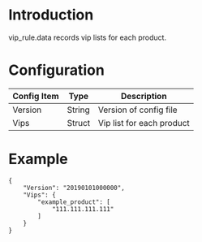 # Introduction

vip_rule.data records vip lists for each product. 

# Configuration

| Config Item | Type   | Description                                                  |
| ----------- | ------ | ------------------------------------------------------------ |
| Version     | String | Version of config file                                       |
| Vips        | Struct | Vip list for each product                                    |

# Example

```
{
    "Version": "20190101000000",
    "Vips": {
        "example_product": [
            "111.111.111.111"
        ] 
    }
}
```




